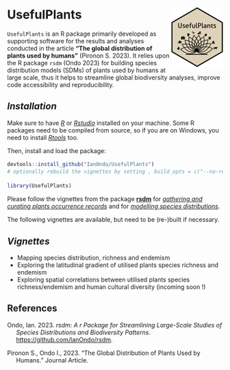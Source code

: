 
<!-- README.md is generated from README.Rmd. Please edit that file -->

# UsefulPlants <img src="man/figures/logo.png" align="right" height="139"/>

<!-- badges: start -->
<!-- badges: end -->

`UsefulPlants` is an R package primarily developed as supporting
software for the results and analyses conducted in the article **“The
global distribution of plants used by humans”** (Pironon S. 2023). It
relies upon the R package `rsdm` (Ondo 2023) for building species
distribution models (SDMs) of plants used by humans at large scale, thus
it helps to streamline global biodiversity analyses, improve code
accessibility and reproducibility.

## *Installation*

Make sure to have [*R*](https://cloud.r-project.org/ "R") or
[*Rstudio*](https://rstudio.com/products/rstudio/download/ "Rstudio")
installed on your machine. Some R packages need to be compiled from
source, so if you are on Windows, you need to install
[*Rtools*](http://cran.r-project.org/bin/windows/Rtools/) too.

Then, install and load the package:

``` r
devtools::install_github("IanOndo/UsefulPlants") 
# optionally rebuild the vignettes by setting , build_opts = c("--no-resave-data", "--no-manual")

library(UsefulPlants)
```

Please follow the vignettes from the package
[**rsdm**](https://github.com/IanOndo/rsdm) for <u>*gathering and
curating plants occurrence records*</u> and for <u>*modelling species
distributions*</u>.

The following vignettes are available, but need to be (re-)built if
necessary.

## *Vignettes*

- Mapping species distribution, richness and endemism
- Exploring the latitudinal gradient of utilised plants species richness
  and endemism
- Exploring spatial correlations between utilised plants species
  richness/endemism and human cultural diversity (incoming soon !)

## References

<div id="refs" class="references csl-bib-body hanging-indent">

<div id="ref-rsdm" class="csl-entry">

Ondo, Ian. 2023. *<span class="nocase">rsdm</span>: A r Package for
Streamlining Large-Scale Studies of Species Distributions and
Biodiversity Patterns*. <https://github.com/IanOndo/rsdm>.

</div>

<div id="ref-UsefulPlants" class="csl-entry">

Pironon S., Ondo I., 2023. “The Global Distribution of
Plants Used by Humans.” Journal Article.

</div>

</div>
